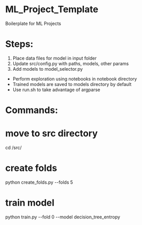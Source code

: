 # ML_Project_Template
Boilerplate for ML Projects

# Steps:

1. Place data files for model in input folder
2. Update src/config.py with paths, models, other params
3. Add models to model_selector.py

- Perform exploration using notebooks in notebook directory
- Trained models are saved to models directory by default
- Use run.sh to take advantage of argparse 

# Commands:

# move to src directory
cd /src/

# create folds
python create_folds.py --folds 5

# train model
python train.py --fold 0 --model decision_tree_entropy
